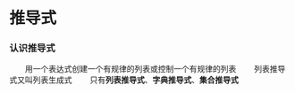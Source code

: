 # 推导式
### 认识推导式
&emsp;&emsp;用一个表达式创建一个有规律的列表或控制一个有规律的列表
&emsp;&emsp;列表推导式又叫列表生成式
&emsp;&emsp;只有**列表推导式**、**字典推导式**、**集合推导式**

